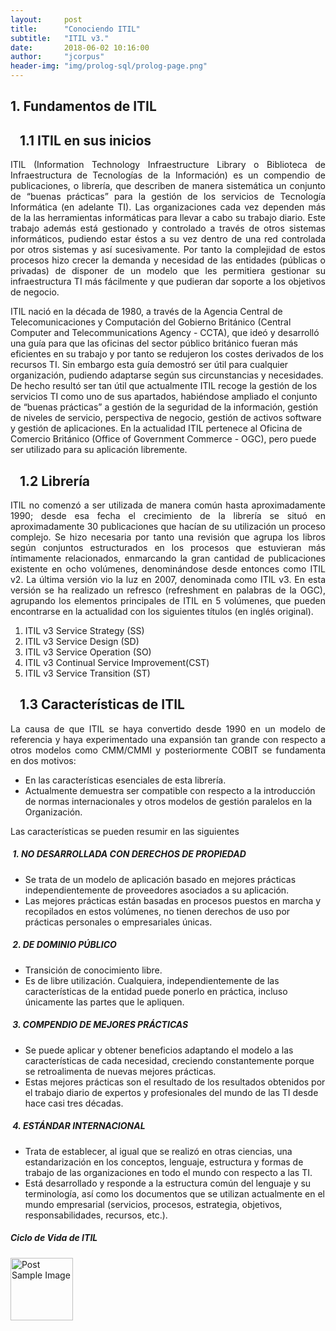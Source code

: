 ```yaml
---
layout:     post
title:      "Conociendo ITIL"
subtitle:   "ITIL v3."
date:       2018-06-02 10:16:00
author:     "jcorpus"
header-img: "img/prolog-sql/prolog-page.png"
---
```


<h2 class="section-heading">1. Fundamentos de ITIL</h2>
<h2>&nbsp;&nbsp; 1.1 ITIL en sus inicios</h2>
<p style="text-align:justify;">ITIL (Information Technology Infraestructure Library o Biblioteca de Infraestructura de Tecnologías de la Información) 
es un compendio de publicaciones, o librería, que describen de manera sistemática un conjunto de “buenas prácticas” para 
la gestión de los servicios de Tecnología Informática (en adelante TI). Las organizaciones cada vez dependen más de la las
herramientas informáticas para llevar a cabo su trabajo diario. Este trabajo además está gestionado y controlado a través 
de otros sistemas informáticos, pudiendo estar éstos a su vez dentro de una red controlada por otros sistemas y así sucesivamente. 
Por tanto la complejidad de estos procesos hizo crecer la demanda y necesidad de las entidades (públicas o privadas) de disponer
de un modelo que les permitiera gestionar su infraestructura TI más fácilmente y que pudieran dar soporte a los objetivos de negocio.</p>
<p style="text-aligh:justify;">ITIL nació en la década de 1980, a través de la Agencia Central de Telecomunicaciones y Computación del Gobierno Británico (Central Computer and Telecommunications Agency - CCTA), que ideó y desarrolló una guía para que las oficinas del sector público británico fueran más eficientes en su trabajo y por tanto se redujeron los costes derivados de los recursos TI. Sin embargo esta guía demostró ser útil para cualquier organización, pudiendo adaptarse según sus circunstancias y necesidades. De hecho resultó ser tan útil que actualmente ITIL recoge la gestión de los servicios TI como uno de sus apartados, habiéndose ampliado el conjunto de “buenas prácticas” a gestión de la seguridad de la información, gestión de niveles de servicio, perspectiva de negocio, gestión de activos software y gestión de aplicaciones. 
En la actualidad ITIL pertenece al Oficina de Comercio Británico (Office of Government Commerce - OGC), pero puede ser utilizado para su aplicación libremente.
</p>
<h2 class="section-heading">&nbsp;&nbsp; 1.2 Librería</h2>
<p style="text-align:justify;">
ITIL no comenzó a ser utilizada de manera común hasta aproximadamente 1990; desde esa fecha el crecimiento de la librería se situó en aproximadamente 30 publicaciones que hacían de su utilización un proceso complejo. Se hizo necesaria por tanto una revisión que agrupa los libros según conjuntos estructurados en los procesos que estuvieran más íntimamente relacionados, enmarcando la gran cantidad de publicaciones existente en ocho volúmenes, denominándose desde entonces como ITIL v2. 
La última versión vio la luz en 2007, denominada como ITIL v3. En esta versión se ha realizado un refresco (refreshment en palabras de la OGC), agrupando los elementos principales de ITIL en 5 volúmenes, que pueden encontrarse en la actualidad con los siguientes títulos (en inglés original).
</p>

<ol>
<li>ITIL v3 Service Strategy (SS)</li>
<li>ITIL v3 Service Design (SD)</li>
<li>ITIL v3 Service Operation (SO)</li>
<li>ITIL v3 Continual Service Improvement(CST) </li>
<li>ITIL v3 Service Transition (ST)</li>
</ol>
<h2 class="section-heading">&nbsp;&nbsp; 1.3 Características de ITIL</h2>
<p style="text-align:justify;">La causa de que ITIL se haya convertido desde 1990 en un modelo de referencia y haya experimentado una expansión tan grande con respecto a otros modelos como CMM/CMMI y posteriormente COBIT se fundamenta en dos motivos:</p>
<ul>
<li>En las características esenciales de esta librería.</li>
<li>Actualmente demuestra ser compatible con respecto a la introducción de normas internacionales y otros modelos de gestión paralelos en la Organización.</li>
</ul>
<p>Las características se pueden resumir en las siguientes<p/>

<h5>&nbsp;1. NO DESARROLLADA CON DERECHOS DE PROPIEDAD </h5>
<p>
<ul>
<li>Se trata de un modelo de aplicación basado en mejores prácticas independientemente de proveedores asociados a su aplicación. </li>
<li>Las mejores prácticas están basadas en procesos puestos en marcha y recopilados en estos volúmenes, no tienen derechos de uso por prácticas personales o empresariales únicas.
</li>
</ul>
</p>
<h5>&nbsp;2. DE DOMINIO PÚBLICO</h5>
<p>
<ul>
<li>Transición de conocimiento libre.</li>
<li>Es de libre utilización. Cualquiera, independientemente de las características de la entidad puede
ponerlo en práctica, incluso únicamente las partes que le apliquen.</li>
</ul>
</p>
<h5>&nbsp;3. COMPENDIO DE MEJORES PRÁCTICAS</h5>
<p>
<ul>
  <li>Se puede aplicar y obtener beneficios adaptando el modelo a las características de cada necesidad, creciendo constantemente porque se retroalimenta de nuevas mejores prácticas. </li>
  <li>Estas mejores prácticas son el resultado de los resultados obtenidos por el trabajo diario de expertos y profesionales del mundo de las TI desde hace casi tres décadas.</li>
</ul>
</p>
<h5>&nbsp;4. ESTÁNDAR INTERNACIONAL </h5>
<p>
<ul>
  <li>Trata de establecer, al igual que se realizó en otras ciencias, una estandarización en los conceptos, lenguaje, estructura y formas de trabajo de las organizaciones en todo el mundo con respecto a las TI.</li>
  <li>Está desarrollado y responde a la estructura común del lenguaje y su terminología, así como los documentos que se utilizan actualmente en el mundo empresarial (servicios, procesos, estrategia, objetivos, responsabilidades, recursos, etc.).</li>
</ul>
</p>
<h5 class="section-heading">Ciclo de Vida de ITIL</h5>
<img width="100px" src="{{ site.baseurl }}/img/itil/flujo%20de%20funcionamiento%20itil.png" alt="Post Sample Image">
<br>

